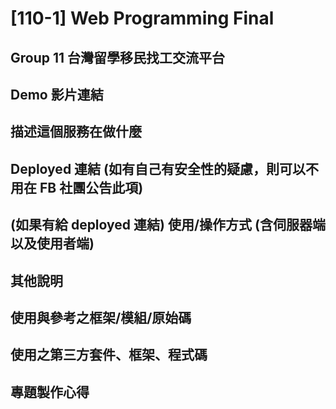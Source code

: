 # [110-1] Web Programming Final
## Group 11 台灣留學移民找工交流平台
## Demo 影片連結
## 描述這個服務在做什麼
## Deployed 連結 (如有自己有安全性的疑慮，則可以不用在 FB 社團公告此項)
## (如果有給 deployed 連結) 使用/操作方式 (含伺服器端以及使用者端)
## 其他說明
## 使用與參考之框架/模組/原始碼
## 使用之第三方套件、框架、程式碼
## 專題製作心得